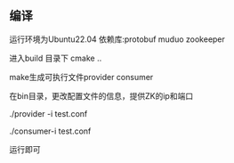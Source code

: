 ## 编译
运行环境为Ubuntu22.04
依赖库:protobuf muduo zookeeper

进入build 目录下 cmake ..

make生成可执行文件provider  consumer

在bin目录，更改配置文件的信息，提供ZK的ip和端口

./provider -i test.conf

./consumer-i test.conf

运行即可

